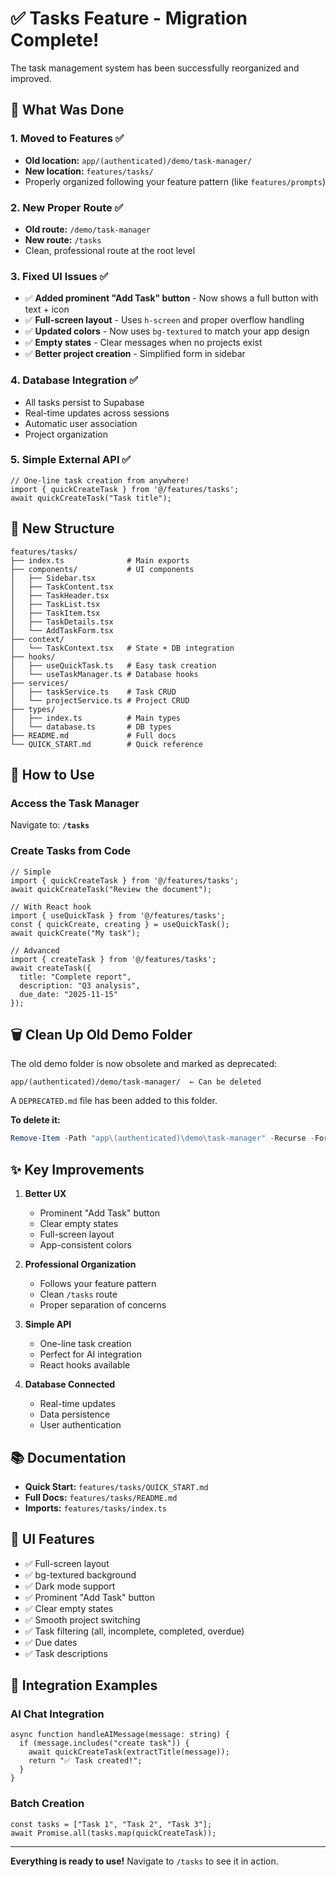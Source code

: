 # ✅ Tasks Feature - Migration Complete!

The task management system has been successfully reorganized and improved.

## 🎯 What Was Done

### 1. **Moved to Features** ✅
- **Old location:** `app/(authenticated)/demo/task-manager/`
- **New location:** `features/tasks/`
- Properly organized following your feature pattern (like `features/prompts`)

### 2. **New Proper Route** ✅
- **Old route:** `/demo/task-manager`
- **New route:** `/tasks` 
- Clean, professional route at the root level

### 3. **Fixed UI Issues** ✅
- ✅ **Added prominent "Add Task" button** - Now shows a full button with text + icon
- ✅ **Full-screen layout** - Uses `h-screen` and proper overflow handling
- ✅ **Updated colors** - Now uses `bg-textured` to match your app design
- ✅ **Empty states** - Clear messages when no projects exist
- ✅ **Better project creation** - Simplified form in sidebar

### 4. **Database Integration** ✅
- All tasks persist to Supabase
- Real-time updates across sessions
- Automatic user association
- Project organization

### 5. **Simple External API** ✅
```tsx
// One-line task creation from anywhere!
import { quickCreateTask } from '@/features/tasks';
await quickCreateTask("Task title");
```

## 📂 New Structure

```
features/tasks/
├── index.ts              # Main exports
├── components/           # UI components  
│   ├── Sidebar.tsx
│   ├── TaskContent.tsx
│   ├── TaskHeader.tsx
│   ├── TaskList.tsx
│   ├── TaskItem.tsx
│   ├── TaskDetails.tsx
│   └── AddTaskForm.tsx
├── context/
│   └── TaskContext.tsx   # State + DB integration
├── hooks/
│   ├── useQuickTask.ts   # Easy task creation
│   └── useTaskManager.ts # Database hooks
├── services/
│   ├── taskService.ts    # Task CRUD
│   └── projectService.ts # Project CRUD
├── types/
│   ├── index.ts          # Main types
│   └── database.ts       # DB types
├── README.md             # Full docs
└── QUICK_START.md        # Quick reference
```

## 🚀 How to Use

### Access the Task Manager

Navigate to: **`/tasks`**

### Create Tasks from Code

```tsx
// Simple
import { quickCreateTask } from '@/features/tasks';
await quickCreateTask("Review the document");

// With React hook
import { useQuickTask } from '@/features/tasks';
const { quickCreate, creating } = useQuickTask();
await quickCreate("My task");

// Advanced
import { createTask } from '@/features/tasks';
await createTask({
  title: "Complete report",
  description: "Q3 analysis", 
  due_date: "2025-11-15"
});
```

## 🗑️ Clean Up Old Demo Folder

The old demo folder is now obsolete and marked as deprecated:

```
app/(authenticated)/demo/task-manager/  ← Can be deleted
```

A `DEPRECATED.md` file has been added to this folder.

**To delete it:**
```powershell
Remove-Item -Path "app\(authenticated)\demo\task-manager" -Recurse -Force
```

## ✨ Key Improvements

1. **Better UX**
   - Prominent "Add Task" button
   - Clear empty states
   - Full-screen layout
   - App-consistent colors

2. **Professional Organization**
   - Follows your feature pattern
   - Clean `/tasks` route
   - Proper separation of concerns

3. **Simple API**
   - One-line task creation
   - Perfect for AI integration
   - React hooks available

4. **Database Connected**
   - Real-time updates
   - Data persistence
   - User authentication

## 📚 Documentation

- **Quick Start:** `features/tasks/QUICK_START.md`
- **Full Docs:** `features/tasks/README.md`
- **Imports:** `features/tasks/index.ts`

## 🎨 UI Features

- ✅ Full-screen layout
- ✅ bg-textured background
- ✅ Dark mode support
- ✅ Prominent "Add Task" button
- ✅ Clear empty states
- ✅ Smooth project switching
- ✅ Task filtering (all, incomplete, completed, overdue)
- ✅ Due dates
- ✅ Task descriptions

## 🔗 Integration Examples

### AI Chat Integration

```tsx
async function handleAIMessage(message: string) {
  if (message.includes("create task")) {
    await quickCreateTask(extractTitle(message));
    return "✅ Task created!";
  }
}
```

### Batch Creation

```tsx
const tasks = ["Task 1", "Task 2", "Task 3"];
await Promise.all(tasks.map(quickCreateTask));
```

---

**Everything is ready to use!** Navigate to `/tasks` to see it in action.

